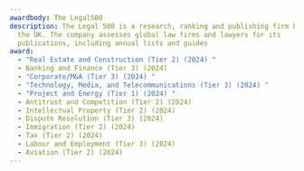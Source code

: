 ```yaml
---
awardbody: The Legal500
description: The Legal 500 is a research, ranking and publishing firm based in
  the UK. The company assesses global law firms and lawyers for its
  publications, including annual lists and guides
award:
  - "Real Estate and Construction (Tier 2) (2024) "
  - Banking and Finance (Tier 3) (2024)
  - "Corporate/M&A (Tier 3) (2024) "
  - "Technology, Media, and Telecommunications (Tier 3) (2024) "
  - "Project and Energy (Tier 1) (2024) "
  - Antitrust and Competition (Tier 2) (2024)
  - Intellectual Property (Tier 2) (2024)
  - Dispute Resolution (Tier 3) (2024)
  - Immigration (Tier 2) (2024)
  - Tax (Tier 2) (2024)
  - Labour and Employment (Tier 3) (2024)
  - Aviation (Tier 2) (2024)
---
```

